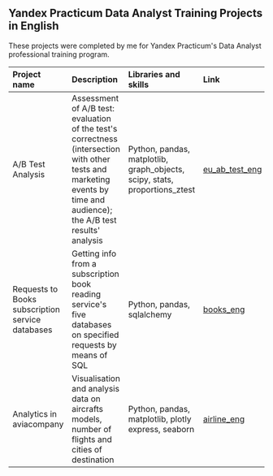 ## Yandex Practicum Data Analyst Training Projects in English
These projects were completed by me for Yandex Practicum's Data Analyst professional training program.


| Project name | Description | Libraries and skills | Link |
| :--------------- | :-------------------- | :------------------- | :----- |
| A/B Test Analysis | Assessment of A/B test: evaluation of the test's correctness (intersection with other tests and marketing events by time and audience); the A/B test results' analysis | Python, pandas, matplotlib, graph_objects, scipy, stats, proportions_ztest | [eu_ab_test_eng](https://github.com/Emiranunuka/Yandex_Practicum_Data_Analyst_Training_Projects_English/tree/main/ab_test_eng)|
| Requests to Books subscription service databases | Getting info from a subscription book reading service's five databases on specified requests by means of SQL | Python, pandas, sqlalchemy | [books_eng](https://github.com/Emiranunuka/Yandex_Practicum_Data_Analyst_Training_Projects_English/tree/main/books_eng)|
| Analytics in aviacompany | Visualisation and analysis data on aircrafts models, number of flights and cities of destination | Python, pandas, matplotlib, plotly express, seaborn | [airline_eng](https://github.com/Emiranunuka/Yandex_Practicum_Data_Analyst_Training_Projects_English/tree/main/airline_eng)|

